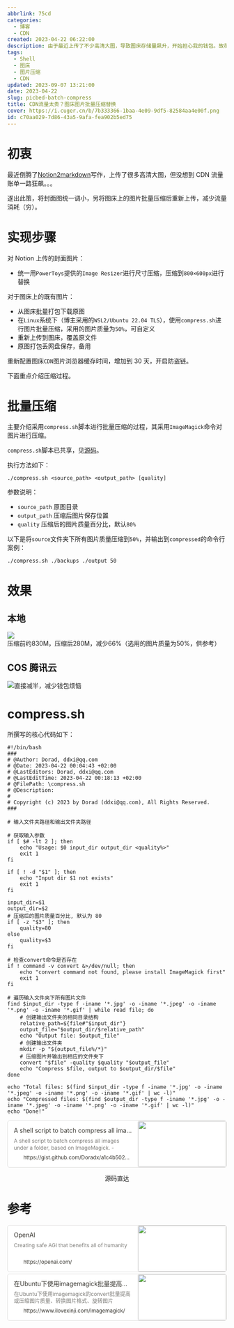 ```yaml
---
abbrlink: 75cd
categories:
  - 博客
  - CDN
created: 2023-04-22 06:22:00
description: 由于最近上传了不少高清大图，导致图床存储量飙升，开始担心我的钱包。故花点功夫对图床上现有的图片进行批量压缩，减少数据量。
tags:
  - Shell
  - 图床
  - 图片压缩
  - CDN
updated: 2023-09-07 13:21:00
date: 2023-04-22
slug: picbed-batch-compress
title: CDN流量太贵？图床图片批量压缩替换
cover: https://i.cuger.cn/b/7b333366-1baa-4e09-9df5-82584aa4e00f.png
id: c70aa029-7d86-43a5-9afa-fea902b5ed75
---
```


# 初衷

最近倒腾了[Notion2markdown](https://blog.cuger.cn/p/634642fd/)写作，上传了很多高清大图，但没想到 CDN 流量账单一路狂飙。。。

遂出此策，将封面图统一调小，另将图床上的图片批量压缩后重新上传，减少流量消耗（穷）。

# 实现步骤

对 Notion 上传的封面图片：

- 统一用`PowerToys`提供的`Image Resizer`进行尺寸压缩，压缩到`800×600px`进行替换

对于图床上的既有图片：

- 从图床批量打包下载原图
- 在`Linux`系统下（博主采用的`WSL2/Ubuntu 22.04 TLS`），使用`compress.sh`进行图片批量压缩，采用的图片质量为`50%`，可自定义
- 重新上传到图床，覆盖原文件
- 原图打包丢网盘保存，备用

重新配置图床`CDN`图片浏览器缓存时间，增加到 30 天，开启防盗链。

下面重点介绍压缩过程。

# 批量压缩

主要介绍采用`compress.sh`脚本进行批量压缩的过程，其采用`ImageMagick`命令对图片进行压缩。

`compress.sh`脚本已共享，见[源码](https://gist.github.com/Doradx/a1c4b502958895a281e5770ed8dc14f1)。

执行方法如下：

```shell
./compress.sh <source_path> <output_path> [quality]
```

参数说明：

- `source_path` 原图目录
- `output_path` 压缩后图片保存位置
- `quality` 压缩后的图片质量百分比，默认`80%`

以下是将`source`文件夹下所有图片质量压缩到`50%`，并输出到`compressed`的命令行案例：

```shell
./compress.sh ./backups ./output 50
```

# 效果

## 本地

![压缩前约830M，压缩后280M，减少66%（选用的图片质量为50%，供参考）](https://i.cuger.cn/b/511251bc-7083-4db5-abb0-cafec363a502.png)

## COS 腾讯云

![直接减半，减少钱包烦恼](https://i.cuger.cn/b/eea97ad1-0176-4008-9561-73f46362e197.png)

# compress.sh

所撰写的核心代码如下：

```shell
#!/bin/bash
###
# @Author: Dorad, ddxi@qq.com
# @Date: 2023-04-22 00:04:43 +02:00
# @LastEditors: Dorad, ddxi@qq.com
# @LastEditTime: 2023-04-22 00:18:13 +02:00
# @FilePath: \compress.sh
# @Description:
#
# Copyright (c) 2023 by Dorad (ddxi@qq.com), All Rights Reserved.
###

# 输入文件夹路径和输出文件夹路径

# 获取输入参数
if [ $# -lt 2 ]; then
    echo "Usage: $0 input_dir output_dir <quality%>"
    exit 1
fi

if [ ! -d "$1" ]; then
    echo "Input dir $1 not exists"
    exit 1
fi

input_dir=$1
output_dir=$2
# 压缩后的图片质量百分比, 默认为 80
if [ -z "$3" ]; then
    quality=80
else
    quality=$3
fi

# 检查convert命令是否存在
if ! command -v convert &>/dev/null; then
    echo "convert command not found, please install ImageMagick first"
    exit 1
fi

# 遍历输入文件夹下所有图片文件
find $input_dir -type f -iname '*.jpg' -o -iname '*.jpeg' -o -iname '*.png' -o -iname '*.gif' | while read file; do
    # 创建输出文件夹的相同目录结构
    relative_path=${file#"$input_dir"}
    output_file="$output_dir/$relative_path"
    echo "Output file: $output_file"
    # 创建输出文件夹
    mkdir -p "${output_file%/*}"
    # 压缩图片并输出到相应的文件夹下
    convert "$file" -quality $quality "$output_file"
    echo "Compress $file, output to $output_dir/$file"
done

echo "Total files: $(find $input_dir -type f -iname '*.jpg' -o -iname '*.jpeg' -o -iname '*.png' -o -iname '*.gif' | wc -l)"
echo "Compressed files: $(find $output_dir -type f -iname '*.jpg' -o -iname '*.jpeg' -o -iname '*.png' -o -iname '*.gif' | wc -l)"
echo "Done!"
```

<div style="width: 100%; margin-top: 4px; margin-bottom: 4px;"><div style="display: flex; background:white;border-radius:5px"><a href="https://gist.github.com/Doradx/a1c4b502958895a281e5770ed8dc14f1"target="_blank"rel="noopener noreferrer"style="display: flex; color: inherit; text-decoration: none; user-select: none; transition: background 20ms ease-in 0s; cursor: pointer; flex-grow: 1; min-width: 0px; flex-wrap: wrap-reverse; align-items: stretch; text-align: left; overflow: hidden; border: 1px solid rgba(55, 53, 47, 0.16); border-radius: 5px; position: relative; fill: inherit;"><div style="flex: 4 1 180px; padding: 12px 14px 14px; overflow: hidden; text-align: left;"><div style="font-size: 14px; line-height: 20px; color: rgb(55, 53, 47); white-space: nowrap; overflow: hidden; text-overflow: ellipsis; min-height: 24px; margin-bottom: 2px;">A shell script to batch compress all images under a folder, based on ImageMagick.</div><div style="font-size: 12px; line-height: 16px; color: rgba(55, 53, 47, 0.65); height: 32px; overflow: hidden;">A shell script to batch compress all images under a folder, based on ImageMagick. - compress.sh</div><div style="display: flex; margin-top: 6px; height: 16px;"><img src="https://github.githubassets.com/favicons/favicon.svg"style="width: 16px; height: 16px; min-width: 16px; margin-right: 6px;"><div style="font-size: 12px; line-height: 16px; color: rgb(55, 53, 47); white-space: nowrap; overflow: hidden; text-overflow: ellipsis;">https://gist.github.com/Doradx/a1c4b502958895a281e5770ed8dc14f1</div></div></div><div style="flex: 1 1 180px; display: block; position: relative;"><div style="position: absolute; inset: 0px;"><div style="width: 100%; height: 100%;"><img src="https://github.githubassets.com/images/modules/gists/gist-og-image.png" referrerpolicy="no-referrer" style="display: block; object-fit: cover; border-radius: 3px; width: 100%; height: 100%;"></div></div></div></a></div><div style="text-align: center; margin:0;"><p>源码直达</p></div></div>

# 参考

<div style="width: 100%; margin-top: 4px; margin-bottom: 4px;"><div style="display: flex; background:white;border-radius:5px"><a href="https://openai.com/"target="_blank"rel="noopener noreferrer"style="display: flex; color: inherit; text-decoration: none; user-select: none; transition: background 20ms ease-in 0s; cursor: pointer; flex-grow: 1; min-width: 0px; flex-wrap: wrap-reverse; align-items: stretch; text-align: left; overflow: hidden; border: 1px solid rgba(55, 53, 47, 0.16); border-radius: 5px; position: relative; fill: inherit;"><div style="flex: 4 1 180px; padding: 12px 14px 14px; overflow: hidden; text-align: left;"><div style="font-size: 14px; line-height: 20px; color: rgb(55, 53, 47); white-space: nowrap; overflow: hidden; text-overflow: ellipsis; min-height: 24px; margin-bottom: 2px;">OpenAI</div><div style="font-size: 12px; line-height: 16px; color: rgba(55, 53, 47, 0.65); height: 32px; overflow: hidden;">Creating safe AGI that benefits all of humanity</div><div style="display: flex; margin-top: 6px; height: 16px;"><img src=""style="width: 16px; height: 16px; min-width: 16px; margin-right: 6px;"><div style="font-size: 12px; line-height: 16px; color: rgb(55, 53, 47); white-space: nowrap; overflow: hidden; text-overflow: ellipsis;">https://openai.com/</div></div></div><div style="flex: 1 1 180px; display: block; position: relative;"><div style="position: absolute; inset: 0px;"><div style="width: 100%; height: 100%;"><img src="https://images.openai.com/blob/fb4a2ba6-9109-4c7b-af4d-cae530c3fa78/recruitment-video-poster.jpg?trim=0%2C0%2C0%2C0&width=1000&quality=80" referrerpolicy="no-referrer" style="display: block; object-fit: cover; border-radius: 3px; width: 100%; height: 100%;"></div></div></div></a></div></div>

<div style="width: 100%; margin-top: 4px; margin-bottom: 4px;"><div style="display: flex; background:white;border-radius:5px"><a href="https://www.ilovexinji.com/imagemagick/"target="_blank"rel="noopener noreferrer"style="display: flex; color: inherit; text-decoration: none; user-select: none; transition: background 20ms ease-in 0s; cursor: pointer; flex-grow: 1; min-width: 0px; flex-wrap: wrap-reverse; align-items: stretch; text-align: left; overflow: hidden; border: 1px solid rgba(55, 53, 47, 0.16); border-radius: 5px; position: relative; fill: inherit;"><div style="flex: 4 1 180px; padding: 12px 14px 14px; overflow: hidden; text-align: left;"><div style="font-size: 14px; line-height: 20px; color: rgb(55, 53, 47); white-space: nowrap; overflow: hidden; text-overflow: ellipsis; min-height: 24px; margin-bottom: 2px;">在Ubuntu下使用imagemagick批量提高或压缩图片质量 - 星空下的狼</div><div style="font-size: 12px; line-height: 16px; color: rgba(55, 53, 47, 0.65); height: 32px; overflow: hidden;">在Ubuntu下使用imagemagick的convert批量提高或压缩图片质量、转换图片格式、旋转图片</div><div style="display: flex; margin-top: 6px; height: 16px;"><img src="https://www.ilovexinji.com/favicon.ico"style="width: 16px; height: 16px; min-width: 16px; margin-right: 6px;"><div style="font-size: 12px; line-height: 16px; color: rgb(55, 53, 47); white-space: nowrap; overflow: hidden; text-overflow: ellipsis;">https://www.ilovexinji.com/imagemagick/</div></div></div><div style="flex: 1 1 180px; display: block; position: relative;"><div style="position: absolute; inset: 0px;"><div style="width: 100%; height: 100%;"><img src="http://www.ilovexinji.com/wp-content/uploads/2021/10/ImageMagick_logo.svg_.png" referrerpolicy="no-referrer" style="display: block; object-fit: cover; border-radius: 3px; width: 100%; height: 100%;"></div></div></div></a></div></div>

